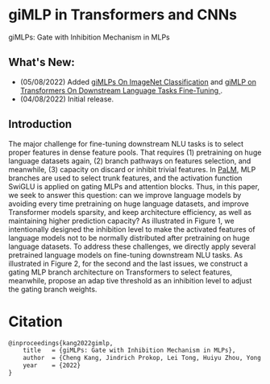 
# giMLP in Transformers and CNNs

giMLPs: Gate with Inhibition Mechanism in MLPs

## What's New:

- (05/08/2022) Added [giMLPs On ImageNet Classification](/giMLP_CNN/README.md) and [giMLP on Transformers On Downstream Language Tasks Fine-Tuning 
](/giMLP_Transformers/README.md).
- (04/08/2022) Initial release.

## Introduction

The major challenge for fine-tuning downstream NLU tasks is to select proper features in dense feature pools. That requires (1) pretraining on huge language datasets again, (2) branch pathways on features selection, and meanwhile, (3) capacity on discard or inhibit trivial features. In [PaLM](https://github.com/lucidrains/PaLM-pytorch), MLP branches are used to select trunk features, and the activation function SwiGLU is applied on gating MLPs and attention blocks. Thus, in this paper, we seek to answer this question: can we improve language models by avoiding every time pretraining on huge language datasets, and improve Transformer models sparsity, and keep architecture efficiency, as well as maintaining higher prediction capacity? As illustrated in Figure 1, we intentionally designed the inhibition level to make the activated features of language models not to be normally distributed after pretraining on huge language datasets. To address these challenges, we directly apply several pretrained language models on fine-tuning downstream NLU tasks. As illustrated in Figure 2, for the second and the last issues, we construct a gating MLP branch architecture on Transformers to select features, meanwhile, propose an adap tive threshold as an inhibition level to adjust the gating branch weights.






# Citation
``` latex
@inproceedings{kang2022gimlp,
    title   = {giMLPs: Gate with Inhibition Mechanism in MLPs},
    author  = {Cheng Kang, Jindrich Prokop, Lei Tong, Huiyu Zhou, Yong Hu, Daniel Novak},
    year    = {2022}
}
```
